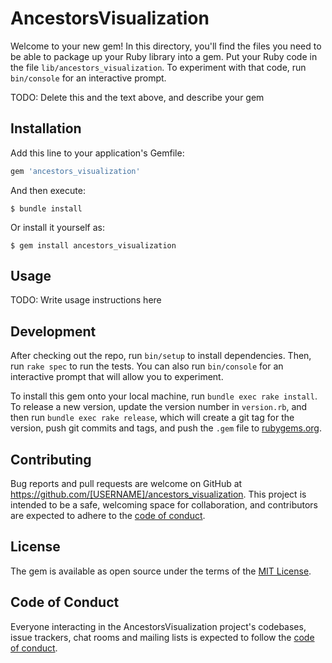# AncestorsVisualization

Welcome to your new gem! In this directory, you'll find the files you need to be able to package up your Ruby library into a gem. Put your Ruby code in the file `lib/ancestors_visualization`. To experiment with that code, run `bin/console` for an interactive prompt.

TODO: Delete this and the text above, and describe your gem

## Installation

Add this line to your application's Gemfile:

```ruby
gem 'ancestors_visualization'
```

And then execute:

    $ bundle install

Or install it yourself as:

    $ gem install ancestors_visualization

## Usage

TODO: Write usage instructions here

## Development

After checking out the repo, run `bin/setup` to install dependencies. Then, run `rake spec` to run the tests. You can also run `bin/console` for an interactive prompt that will allow you to experiment.

To install this gem onto your local machine, run `bundle exec rake install`. To release a new version, update the version number in `version.rb`, and then run `bundle exec rake release`, which will create a git tag for the version, push git commits and tags, and push the `.gem` file to [rubygems.org](https://rubygems.org).

## Contributing

Bug reports and pull requests are welcome on GitHub at https://github.com/[USERNAME]/ancestors_visualization. This project is intended to be a safe, welcoming space for collaboration, and contributors are expected to adhere to the [code of conduct](https://github.com/[USERNAME]/ancestors_visualization/blob/master/CODE_OF_CONDUCT.md).


## License

The gem is available as open source under the terms of the [MIT License](https://opensource.org/licenses/MIT).

## Code of Conduct

Everyone interacting in the AncestorsVisualization project's codebases, issue trackers, chat rooms and mailing lists is expected to follow the [code of conduct](https://github.com/[USERNAME]/ancestors_visualization/blob/master/CODE_OF_CONDUCT.md).
